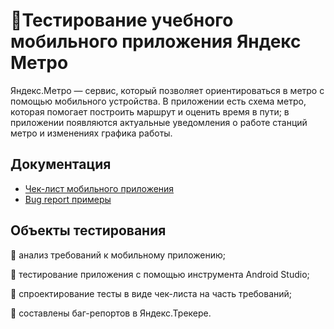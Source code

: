 # :monorail:Тестирование учебного мобильного приложения Яндекс Метро
Яндекс.Метро — сервис, который позволяет ориентироваться в метро с помощью мобильного устройства. В приложении есть схема метро, которая помогает построить маршрут и оценить время в пути; в приложении появляются актуальные уведомления о работе станций метро и изменениях графика работы. 

## Документация

- [Чек-лист мобильного приложения](https://docs.google.com/spreadsheets/d/1DDcDbRtvNPS9hL5Uvg9UhVODc7gSE0R2KnpqXx7fJW4/edit?usp=drive_link)
- [Bug report примеры](https://drive.google.com/drive/folders/1Yt56_9emHUA_KYjv9tDg65qEhIHIt7ZA?usp=drive_link)

## Объекты тестирования

&#128313; анализ требований к мобильному приложению;

&#128313; тестирование приложения с помощью инструмента Android Studio;

&#128313; спроектирование тесты в виде чек-листа на часть требований;

&#128313; составлены баг-репортов в Яндекс.Трекере.
